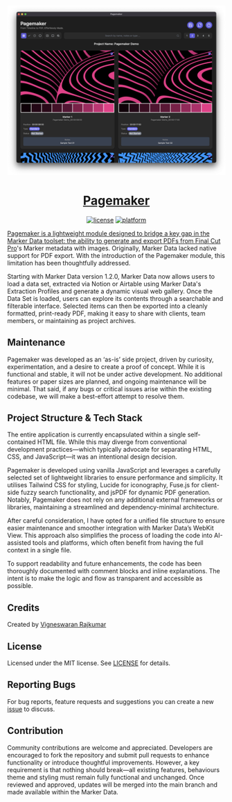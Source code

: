 <p align="center">
  <a href="https://github.com/TheAcharya/MarkerData"><img src="https://raw.githubusercontent.com/TheAcharya/MarkerData-Website/refs/heads/main/docs/assets/md-pagemaker.png">
  <h1 align="center">Pagemaker</h1>
</p>


<p align="center"><a href="https://github.com/TheAcharya/MarkerData-Pagemaker/blob/main/LICENSE"><img src="http://img.shields.io/badge/license-MIT-lightgrey.svg?style=flat" alt="license"/></a>&nbsp;<a href="https://github.com/TheAcharya/MarkerData-Pagemaker"><img src="https://img.shields.io/badge/platform-macOS-lightgrey.svg?style=flat" alt="platform"/></p>

Pagemaker is a lightweight module designed to bridge a key gap in the Marker Data toolset: the ability to generate and export PDFs from [Final Cut Pro](https://www.apple.com/final-cut-pro/)'s Marker metadata with images. Originally, Marker Data lacked native support for PDF export. With the introduction of the Pagemaker module, this limitation has been thoughtfully addressed.

Starting with Marker Data version 1.2.0, Marker Data now allows users to load a data set, extracted via Notion or Airtable using Marker Data's Extraction Profiles and generate a dynamic visual web gallery. Once the Data Set is loaded, users can explore its contents through a searchable and filterable interface. Selected items can then be exported into a cleanly formatted, print-ready PDF, making it easy to share with clients, team members, or maintaining as project archives.

## Maintenance

Pagemaker was developed as an ‘as-is’ side project, driven by curiosity, experimentation, and a desire to create a proof of concept. While it is functional and stable, it will not be under active development. No additional features or paper sizes are planned, and ongoing maintenance will be minimal. That said, if any bugs or critical issues arise within the existing codebase, we will make a best-effort attempt to resolve them.

## Project Structure & Tech Stack

The entire application is currently encapsulated within a single self-contained HTML file. While this may diverge from conventional development practices—which typically advocate for separating HTML, CSS, and JavaScript—it was an intentional design decision.

Pagemaker is developed using vanilla JavaScript and leverages a carefully selected set of lightweight libraries to ensure performance and simplicity. It utilises Tailwind CSS for styling, Lucide for iconography, Fuse.js for client-side fuzzy search functionality, and jsPDF for dynamic PDF generation. Notably, Pagemaker does not rely on any additional external frameworks or libraries, maintaining a streamlined and dependency-minimal architecture.

After careful consideration, I have opted for a unified file structure to ensure easier maintenance and smoother integration with Marker Data’s WebKit View. This approach also simplifies the process of loading the code into AI-assisted tools and platforms, which often benefit from having the full context in a single file.

To support readability and future enhancements, the code has been thoroughly documented with comment blocks and inline explanations. The intent is to make the logic and flow as transparent and accessible as possible.

## Credits

Created by [Vigneswaran Rajkumar](https://bsky.app/profile/vigneswaranrajkumar.com)

## License

Licensed under the MIT license. See [LICENSE](https://github.com/TheAcharya/MarkerData-Pagemaker/blob/main/LICENSE) for details.

## Reporting Bugs

For bug reports, feature requests and suggestions you can create a new [issue](https://github.com/TheAcharya/MarkerData-Pagemaker/issues) to discuss.

## Contribution

Community contributions are welcome and appreciated. Developers are encouraged to fork the repository and submit pull requests to enhance functionality or introduce thoughtful improvements. However, a key requirement is that nothing should break—all existing features, behaviours theme and styling must remain fully functional and unchanged. Once reviewed and approved, updates will be merged into the main branch and made available within the Marker Data.
